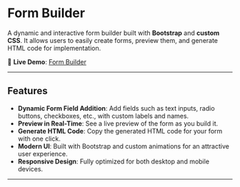 # Form Builder

A dynamic and interactive form builder built with **Bootstrap** and **custom CSS**. It allows users to easily create forms, preview them, and generate HTML code for implementation.

🔗 **Live Demo**: [Form Builder](https://topukhan.github.io/form-builder)

---

## Features

- **Dynamic Form Field Addition**: Add fields such as text inputs, radio buttons, checkboxes, etc., with custom labels and names.
- **Preview in Real-Time**: See a live preview of the form as you build it.
- **Generate HTML Code**: Copy the generated HTML code for your form with one click.
- **Modern UI**: Built with Bootstrap and custom animations for an attractive user experience.
- **Responsive Design**: Fully optimized for both desktop and mobile devices.

---
